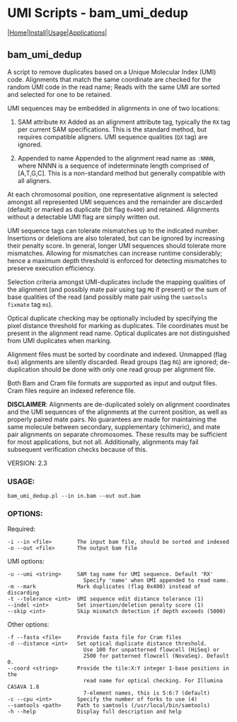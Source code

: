 # UMI Scripts - bam\_umi\_dedup

|[Home](Readme.md)|[Install](Install.md)|[Usage](Usage.md)|[Applications](Applications.md)|

## bam\_umi\_dedup

A script to remove duplicates based on a Unique Molecular Index (UMI) code.
Alignments that match the same coordinate are checked for the random UMI
code in the read name; Reads with the same UMI are sorted and selected for
one to be retained.

UMI sequences may be embedded in alignments in one of two locations:

1. SAM attribute `RX`
	 Added as an alignment attribute tag, typically the `RX` tag per current
    SAM specifications. This is the standard method, but requires 
    compatible aligners. UMI sequence qualities (`QX` tag) are ignored.

2. Appended to name
	Appended to the alignment read name as `:NNNN`, where NNNN is a
	sequence of indeterminate length comprised of [A,T,G,C]. This is a
	non-standard method but generally compatible with all aligners. 

At each chromosomal position, one representative alignment is selected
amongst all represented UMI sequences and the remainder are discarded
(default) or marked as duplicate (bit flag `0x400`) and retained. 
Alignments without a detectable UMI flag are simply written out. 

UMI sequence tags can tolerate mismatches up to the indicated number.
Insertions or deletions are also tolerated, but can be ignored by 
increasing their penalty score. In general, longer UMI sequences
should tolerate more mismatches. Allowing for mismatches can increase 
runtime considerably; hence a maximum depth threshold is enforced for 
detecting mismatches to preserve execution efficiency.

Selection criteria amongst UMI-duplicates include the mapping qualities of
the alignment (and possibly mate pair using tag `MQ` if present) or the sum
of base qualities of the read (and possibly mate pair using the `samtools
fixmate` tag `ms`).

Optical duplicate checking may be optionally included by specifying the
pixel distance threshold for marking as duplicates. Tile coordinates must
be present in the alignment read name. Optical duplicates are not 
distinguished from UMI duplicates when marking. 

Alignment files must be sorted by coordinate and indexed. Unmapped
(flag `0x4`) alignments are silently discarded. Read groups (tag `RG`) are
ignored; de-duplication should be done with only one read group per
alignment file.

Both Bam and Cram file formats are supported as input and output files.
Cram files require an indexed reference file.

**DISCLAIMER**: Alignments are de-duplicated solely on alignment coordinates
and the UMI sequences of the alignments at the current position, as well as
properly paired mate pairs. No guarantees are made for maintaining the same
molecule between secondary, supplementary (chimeric), and mate pair
alignments on separate chromosomes. These results may be sufficient for most 
applications, but not all. Additionally, alignments may fail subsequent 
verification checks because of this. 

VERSION: 2.3

### USAGE:

	bam_umi_dedup.pl --in in.bam --out out.bam

### OPTIONS:

Required:

    -i --in <file>        The input bam file, should be sorted and indexed
    -o --out <file>       The output bam file

UMI options:

    -u --umi <string>     SAM tag name for UMI sequence. Default 'RX'
                            Specify 'name' when UMI appended to read name.
    -m --mark             Mark duplicates (flag 0x400) instead of discarding
    -t --tolerance <int>  UMI sequence edit distance tolerance (1)
    --indel <int>         Set insertion/deletion penalty score (1)
    --skip <int>          Skip mismatch detection if depth exceeds (5000)

Other options:

    -f --fasta <file>     Provide fasta file for Cram files
    -d --distance <int>   Set optical duplicate distance threshold.
                            Use 100 for unpatterned flowcell (HiSeq) or 
                            2500 for patterned flowcell (NovaSeq). Default 0.
    --coord <string>      Provide the tile:X:Y integer 1-base positions in the 
                            read name for optical checking. For Illumina CASAVA 1.8 
                            7-element names, this is 5:6:7 (default)
    -c --cpu <int>        Specify the number of forks to use (4) 
    --samtools <path>     Path to samtools (/usr/local/bin/samtools)
    -h --help             Display full description and help


